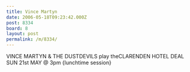 ```yaml
---
title: Vince Martyn
date: 2006-05-18T09:23:42.000Z
post: 8334
board: 8
layout: post
permalink: /m/8334/
---
```

VINCE MARTYN & THE DUSTDEVILS
play theCLARENDEN HOTEL DEAL SUN 21st MAY @ 3pm
{lunchtime session}
